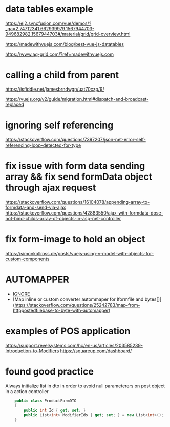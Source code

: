 
# data tables example
https://ej2.syncfusion.com/vue/demos/?_ga=2.74712341.662939979.1567944703-949682982.1567944703#/material/grid/grid-overview.html

https://madewithvuejs.com/blog/best-vue-js-datatables


https://www.ag-grid.com/?ref=madewithvuejs.com



# calling a child from parent

https://jsfiddle.net/jamesbrndwgn/uat70czp/9/

https://vuejs.org/v2/guide/migration.html#dispatch-and-broadcast-replaced


# ignoring self referencing

https://stackoverflow.com/questions/7397207/json-net-error-self-referencing-loop-detected-for-type

# fix issue with form data sending array && fix  send formData object through ajax request 
https://stackoverflow.com/questions/16104078/appending-array-to-formdata-and-send-via-ajax
https://stackoverflow.com/questions/42883550/ajax-with-formdata-dose-not-bind-childs-array-of-objects-in-asp-net-controller

# fix form-image to hold an object
https://simonkollross.de/posts/vuejs-using-v-model-with-objects-for-custom-components



# AUTOMAPPER
* [IGNORE](https://docs.automapper.org/en/stable/8.0-Upgrade-Guide.html?highlight=ignore#forsourcemember-ignore)
* [Map inline or custom converter autommaper for Iformfile and bytes[]] (https://stackoverflow.com/questions/25242783/map-from-httppostedfilebase-to-byte-with-automapper)


# examples of POS application


https://support.revelsystems.com/hc/en-us/articles/203585239-Introduction-to-Modifiers
https://squareup.com/dashboard/


# found good practice

Always initialize list in dto in order to avoid null parameterers on post object in a action controller

```.cs
    public class ProductFormDTO
    {
        public int Id { get; set; }
        public List<int> ModifierIds { get; set; } = new List<int>();
    }
```
